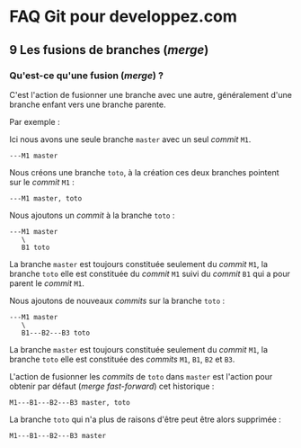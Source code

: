 # FAQ Git pour developpez.com

## 9 Les fusions de branches (*merge*)

### Qu'est-ce qu'une fusion (*merge*) ?

C'est l'action de fusionner une branche avec une autre, généralement d'une branche enfant vers une branche parente.

Par exemple :

Ici nous avons une seule branche `master` avec un seul *commit* `M1`.

```text
---M1 master
```

Nous créons une branche `toto`, à la création ces deux branches pointent sur le *commit* `M1` :

```text
---M1 master, toto
```

Nous ajoutons un *commit* à la branche `toto` :

```text
---M1 master
   \
   B1 toto
```

La branche `master` est toujours constituée seulement du *commit* `M1`, la branche `toto` elle est constituée du *commit* `M1` suivi du *commit* `B1` qui a pour parent le *commit* `M1`.

Nous ajoutons de nouveaux *commits* sur la branche `toto` :

```text
---M1 master
   \
   B1---B2---B3 toto
```

La branche `master` est toujours constituée seulement du *commit* `M1`, la branche `toto` elle est constituée des *commits* `M1`, `B1`, `B2` et `B3`.

L'action de fusionner les *commits* de `toto` dans `master` est l'action pour obtenir par défaut (*merge fast-forward*) cet historique :

```text
M1---B1---B2---B3 master, toto
```

La branche `toto` qui n'a plus de raisons d'être peut être alors supprimée :

```text
M1---B1---B2---B3 master
```
